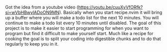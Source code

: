 Got the idea from a youtube video (https://youtu.be/cuuXvVfORfk?si=wVbHBwylADoON9MN). 
Basically when you start recipe.nvim it will bring up a buffer where you will make a todo list for the next 10 minutes. 
You will continue to make a todo list every 10 minutes until disabled. 
The goal of this project is to make it easier to start programming for when you want to program but find it difficult to make yourself start. 
Much like a recipe for cooking the goal is to split your coding into digestible chunks and to do that regularly to keep you in it. 

